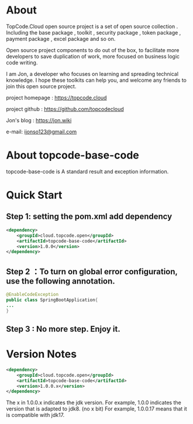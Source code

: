 # About
TopCode.Cloud open source project is a set of open source collection . Including the base package , toolkit , security package , token package , payment package , excel package and so on.

Open source project components to do out of the box, to facilitate more developers to save duplication of work, more focused on business logic code writing.

I am Jon, a developer who focuses on learning and spreading technical knowledge. I hope these toolkits can help you, and welcome any friends to join this open source project.

project homepage : https://topcode.cloud

project github : https://github.com/topcodecloud

Jon's blog : https://jon.wiki

e-mail: ijonso123@gmail.com

# About topcode-base-code
topcode-base-code is A standard result and exception information.

# Quick Start
## Step 1: setting the pom.xml add dependency
``` xml
<dependency>
    <groupId>cloud.topcode.open</groupId>
    <artifactId>topcode-base-code</artifactId>
    <version>1.0.0</version>
</dependency>
```
## Step 2 ：To turn on global error configuration, use the following annotation.
``` java
@EnableCodeException
public class SpringBootApplication{
...
}
```
## Step 3 : No more step. Enjoy it.

# Version Notes
```xml
<dependency>
    <groupId>cloud.topcode.open</groupId>
    <artifactId>topcode-base-code</artifactId>
    <version>1.0.0.x</version>
</dependency>
```
The x in 1.0.0.x indicates the jdk version.
For example, 1.0.0 indicates the version that is adapted to jdk8. (no x bit)
For example, 1.0.0.17 means that it is compatible with jdk17.